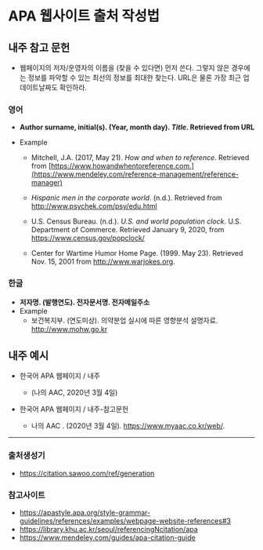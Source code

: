 # APA  웹사이트 출처 작성법

## 내주 참고 문헌

- 웹페이지의 저자/운영자의 이름을 (찾을 수 있다면) 먼저 쓴다. 그렇지 않은 경우에는 정보를 파악할 수 있는 최선의 정보를 최대한 찾는다. URL은 물론 가장 최근 업데이트날짜도 확인하라.

### 영어

- **Author surname, initial(s). (Year, month day). *Title*. Retrieved from URL**

- Example

  - Mitchell, J.A. (2017, May 21). *How and when to reference*. Retrieved from  [https://www.howandwhentoreference.com.](https://www.mendeley.com/reference-management/reference-manager)
  - *Hispanic men in the corporate world*. (n.d.). Retrieved from http://www.psychek.com/psy/edu.html
  - U.S. Census Bureau. (n.d.). *U.S. and world population clock*. U.S. Department of Commerce. Retrieved January 9, 2020, from https://www.census.gov/popclock/

  - Center for Wartime Humor Home Page. (1999. May 23). Retrieved Nov. 15, 2001 from http://www.warjokes.org.

### 한글

- **저자명. (발행연도). 전자문서명. 전자메일주소**
- Example
  - 보건복지부. (연도미상). 의약분업 실시에 따른 영향분석 설명자료. http://www.mohw.go.kr

## 내주 예시

- 한국어 APA 웹페이지 / 내주
  - (나의 AAC, 2020년 3월 4일)

- 한국어 APA 웹페이지 / 내주-참고문헌
  - 나의 AAC . (2020년 3월 4일). https://www.myaac.co.kr/web/.

-----

### 출처생성기

- https://citation.sawoo.com/ref/generation

### 참고사이트

- https://apastyle.apa.org/style-grammar-guidelines/references/examples/webpage-website-references#3
- https://library.khu.ac.kr/seoul/referencingNcitation/apa
- https://www.mendeley.com/guides/apa-citation-guide